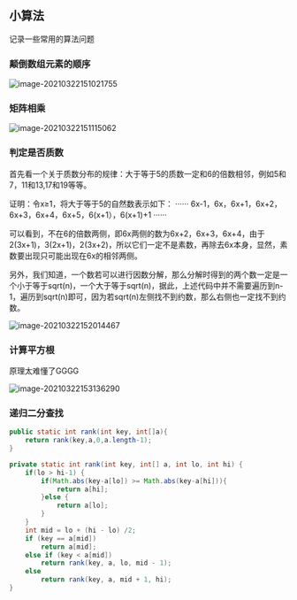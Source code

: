 ## 小算法

记录一些常用的算法问题

### **颠倒数组元素的顺序**

![image-20210322151021755](https://happychan.oss-cn-shenzhen.aliyuncs.com/img/pic/20210322151021.png)

### **矩阵相乘**

![image-20210322151115062](https://happychan.oss-cn-shenzhen.aliyuncs.com/img/pic/20210322151115.png)

### 判定是否质数

首先看一个关于质数分布的规律：大于等于5的质数一定和6的倍数相邻，例如5和7，11和13,17和19等等。

证明：令x≥1，将大于等于5的自然数表示如下：
······ 6x-1，6x，6x+1，6x+2，6x+3，6x+4，6x+5，6(x+1），6(x+1)+1 ······

可以看到，不在6的倍数两侧，即6x两侧的数为6x+2，6x+3，6x+4，由于2(3x+1)，3(2x+1)，2(3x+2)，所以它们一定不是素数，再除去6x本身，显然，素数要出现只可能出现在6x的相邻两侧。

另外，我们知道，一个数若可以进行因数分解，那么分解时得到的两个数一定是一个小于等于sqrt(n)，一个大于等于sqrt(n)，据此，上述代码中并不需要遍历到n-1，遍历到sqrt(n)即可，因为若sqrt(n)左侧找不到约数，那么右侧也一定找不到约数。

![image-20210322152014467](https://happychan.oss-cn-shenzhen.aliyuncs.com/img/pic/20210322152014.png)

### 计算平方根

原理太难懂了GGGG

![image-20210322153136290](https://happychan.oss-cn-shenzhen.aliyuncs.com/img/pic/20210322153136.png)



### 递归二分查找

```java
public static int rank(int key, int[]a){
    return rank(key,a,0,a.length-1);
}

private static int rank(int key, int[] a, int lo, int hi) {
    if(lo > hi-1) {
        if(Math.abs(key-a[lo]) >= Math.abs(key-a[hi])){
            return a[hi];
        }else {
            return a[lo];
        }
    }
    int mid = lo + (hi - lo) /2;
    if (key == a[mid])
        return a[mid];
    else if (key < a[mid])
        return rank(key, a, lo, mid - 1);
    else
        return rank(key, a, mid + 1, hi);
}
```














